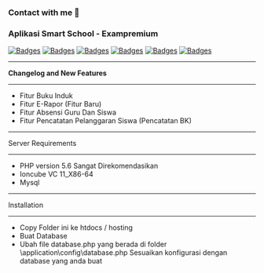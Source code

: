 ### Contact with me 📝




### Aplikasi Smart School - Exampremium
[![Badges](https://img.shields.io/badge/JavaScript-323330?style=for-the-badge&logo=javascript&logoColor=F7DF1E)]()
[![Badges](https://img.shields.io/badge/jQuery-0769AD?style=for-the-badge&logo=jquery&logoColor=white)]()
[![Badges](https://img.shields.io/badge/HTML5-E34F26?style=for-the-badge&logo=html5&logoColor=white)]()
[![Badges](https://img.shields.io/badge/TypeScript-007ACC?style=for-the-badge&logo=typescript&logoColor=white)]()
[![Badges](https://img.shields.io/badge/CSS-239120?&style=for-the-badge&logo=css3&logoColor=white)]()
[![Badges](	https://img.shields.io/badge/Bootstrap-563D7C?style=for-the-badge&logo=bootstrap&logoColor=white)]()


**************************

**Changelog and New Features**
**************************

-  Fitur Buku Induk
-  Fitur E-Rapor (Fitur Baru)
-  Fitur Absensi Guru Dan Siswa
-  Fitur Pencatatan Pelanggaran Siswa (Pencatatan BK)


*******************
Server Requirements
*******************


-  PHP version 5.6 Sangat Direkomendasikan
-  Ioncube VC 11_X86-64
-  Mysql 



************
Installation
************

-  Copy Folder ini ke htdocs / hosting
-  Buat Database
-  Ubah file database.php yang berada di folder \application\config\database.php  Sesuaikan konfigurasi dengan database yang anda buat

